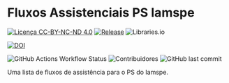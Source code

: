 # Fluxos Assistenciais PS Iamspe

[![Licença CC-BY-NC-ND 4.0](https://img.shields.io/badge/Licen%C3%A7a-CC--BY--NC--ND_4.0-ed592f?logo=creativecommons&logoColor=ed592f)](LICENSE)
[![Release](https://img.shields.io/github/v/release/psiamspe/fluxos)](https://github.com/psiamspe/fluxos/releases)
![Libraries.io](https://img.shields.io/librariesio/github/psiamspe/fluxos)

[![DOI](https://zenodo.org/badge/964619045.svg)](https://doi.org/10.5281/zenodo.15207152)

![GitHub Actions Workflow Status](https://img.shields.io/github/actions/workflow/status/psiamspe/fluxos/jekyll.yml)
![Contribuidores](https://img.shields.io/github/contributors/psiamspe/fluxos)
![GitHub last commit](https://img.shields.io/github/last-commit/psiamspe/fluxos)

Uma lista de fluxos de assistência para o PS do Iamspe.
